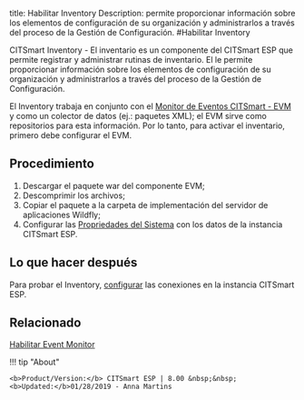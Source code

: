 
title: Habilitar Inventory
Description: permite proporcionar información sobre los elementos de configuración de su organización y administrarlos a través del proceso de la Gestión de Configuración.
#Habilitar Inventory

CITSmart Inventory - El inventario es un componente del CITSmart ESP que permite registrar y administrar rutinas de inventario. El le permite proporcionar información sobre los elementos de configuración de su organización y administrarlos a través del proceso de la Gestión de Configuración.  

El Inventory trabaja en conjunto con el [Monitor de Eventos CITSmart - EVM][1] y como un colector de datos (ej.: paquetes XML); el EVM sirve como repositorios para esta información. Por lo tanto, para activar el inventario, primero debe configurar el EVM.  


Procedimiento
-------------

1. Descargar el paquete war del componente EVM;  
2. Descomprimir los archivos;  
3. Copiar el paquete a la carpeta de implementación del servidor de aplicaciones Wildfly;  
4. Configurar las [Propriedades del Sistema][2] con los datos de la instancia CITSmart ESP.

Lo que hacer después 
-------

Para probar el Inventory, [configurar][3] las conexiones en la instancia CITSmart ESP.

Relacionado
----------

[Habilitar Event Monitor][4]

[1]:/es-es/citsmart-esp-8/initial-settings/add-ons/event-monitor.html
[2]:/es-es/citsmart-esp-8/get-started/installation-and-upgrade/perform-installation.html#configuracao-do-system-properties
[3]:/es-es/citsmart-esp-8/processes/event/configuration/set-inventory-connection.html
[4]:/es-es/citsmart-esp-8/get-started/installation-and-upgrade/perform-installation.html

!!! tip "About"

    <b>Product/Version:</b> CITSmart ESP | 8.00 &nbsp;&nbsp;
    <b>Updated:</b>01/28/2019 - Anna Martins  
	
